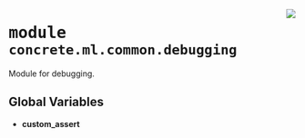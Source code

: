 <!-- markdownlint-disable -->

<a href="../../../src/concrete/ml/common/debugging/__init__.py#L0"><img align="right" style="float:right;" src="https://img.shields.io/badge/-source-cccccc?style=flat-square"></a>

# <kbd>module</kbd> `concrete.ml.common.debugging`

Module for debugging.

## **Global Variables**

- **custom_assert**
